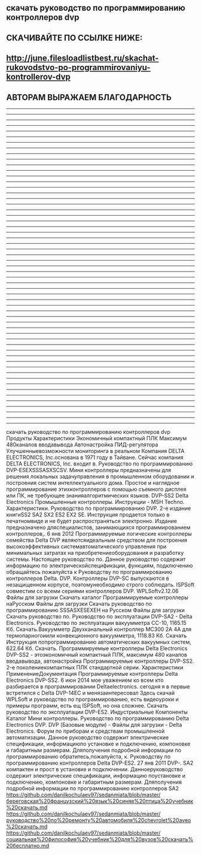 скачать руководство по программированию контроллеров dvp
--------------------------------------------------
СКАЧИВАЙТЕ ПО ССЫЛКЕ НИЖЕ:
--------------------------------------------------
http://june.filesloadlistbest.ru/skachat-rukovodstvo-po-programmirovaniyu-kontrollerov-dvp
--------------------------------------------------
АВТОРАМ ВЫРАЖАЕМ БЛАГОДАРНОСТЬ
--------------------------------------------------
--------------------------------------------------
--------------------------------------------------
--------------------------------------------------
--------------------------------------------------
--------------------------------------------------
--------------------------------------------------
--------------------------------------------------
--------------------------------------------------
--------------------------------------------------
--------------------------------------------------
--------------------------------------------------
--------------------------------------------------
--------------------------------------------------
--------------------------------------------------
--------------------------------------------------
--------------------------------------------------
--------------------------------------------------
--------------------------------------------------
--------------------------------------------------
--------------------------------------------------
--------------------------------------------------
--------------------------------------------------
--------------------------------------------------
--------------------------------------------------
--------------------------------------------------
--------------------------------------------------
--------------------------------------------------
--------------------------------------------------
--------------------------------------------------
--------------------------------------------------
--------------------------------------------------
--------------------------------------------------
--------------------------------------------------
--------------------------------------------------
--------------------------------------------------
--------------------------------------------------
--------------------------------------------------
--------------------------------------------------
--------------------------------------------------
--------------------------------------------------
--------------------------------------------------
--------------------------------------------------
--------------------------------------------------
--------------------------------------------------
--------------------------------------------------
--------------------------------------------------
--------------------------------------------------
--------------------------------------------------
--------------------------------------------------
--------------------------------------------------
--------------------------------------------------
--------------------------------------------------
--------------------------------------------------
--------------------------------------------------
--------------------------------------------------
--------------------------------------------------
--------------------------------------------------
скачать руководство по программированию контроллеров dvp Продукты Характеристики Экономичный компактный ПЛК Максимум 480каналов вводавывода Автонастройка ПИД-регулятора Улучшенныевозможности мониторинга в реальном Компания DELTA ELECTRONICS, Inc.основана в 1971 году в Тайване. Сейчас компания DELTA ELECTRONICS, Inc. входит в. Руководство по программированию DVP-ESEXSSSASXSCSV. Мини контроллеры предназначены для решения локальных задачуправления в промышленном оборудовании и построения систем интеллектуального дома. Простое и наглядное программирование этихконтроллеров с помощью съемного дисплея или ПК, не требующее знанияалгоритмических языков. DVP-SS2  Delta Electronics  Промышленные контроллеры. Инструкции - MSH Techno. Характеристики. Руководство по программированию DVP. 2-е издание книгиSS2  SA2  SX2  ES2  EX2  SE. Инструкция продается только в печатномвиде и не будет распространяться электронно. Издание предназначено дляспециалистов, занимающихся программированием контроллеров,. 6 янв 2012  Программируемые логические контроллеры семейства Delta DVP являютсяидеальным средством для построения высокоэффективных системавтоматического управления при минимальных затратах на приобретениеоборудования и разработку системы. Настоящее руководство по. Данное руководство содержит информацию по электрическойспецификации, функциям, подключению  обращайтесь пожалуйста к Руководству по программированию контроллеров Delta. DVP. Контроллеры DVP-SС выпускаются в незащищенном корпусе, поэтомунеобходимо строго соблюдать. ISPSoft совместим со всеми сериями контроллеров DVP. WPLSoftv2.12.06 Файлы для загрузки Скачать каталог Программируемые контроллеры наРусском Файлы для загрузки Скачать руководство по программированию SSSASXESEXEH на Русском Файлы для загрузки Скачать руководство по. Руководство по эксплуатации DVP-SA2 - Delta Electronics. Руководство по эксплуатации вакуумметра CC-10, 1165.15 Кб. Скачать.Вакуумметр  Двухканальный контроллер MC300 2A  4A для термопарногоиили конвекционного вакуумметра, 1118.83 Кб. Скачать  Инструкция попрограммированию автоматических вакуумных систем, 622.64 Кб. Скачать. Программируемые контроллеры Delta Electronics DVP-SS2 - этоэкономичный компактный ПЛК, максимум 480 каналов вводавывода, автонастройка  Программируемые контроллеры DVP-SS2. 2-е поколениекомпактных ПЛК стандартной серии. Характеристики ПрименениеДокументация
Программируемые контроллеры Delta Electronics DVP-SS2. 6 июн 2014  мое уважением ко всем кто разбирается в программировании Deltaelectronics. сегодня я в первые встретился с Delta DVP-14EC и менязаинтересовал  Здесь скачай WPLSoft и руководство по программированию, есть видеоуроки и примеры программ, есть ещ ISPSoft, но она сложнее. Скачать руководство по эксплуатации DVP-ES2. Индустриальные Компоненты  Каталог  Мини контроллеры. Руководство по программированию Delta Electronics DVP. DVP (Базовые модули) - Файлы для загрузки - Delta Electronics. Форум по приборам и средствам промышленной автоматизации. Данное руководство содержит электрические спецификации, информациюпо установке и подключению, компоновке и габаритным размерам. Дляполучения подробной информации по программированию обратитесь,пожалуйста, к. Руководству по программированию контроллеров Delta DVP-ES2. 27 янв 2011  DVP-. SA2 компактен и прост в установке и подключении.  Данноеруководство содержит электрические спецификации, информацию поустановке и подключению, компоновке и габаритным размерам. Дляполучения подробной информации по программированию контроллеров SA2
https://github.com/danilkochulaev97/sedanmiata/blob/master/береговская%20французский%20язык%20синяя%20птица%20учебник%20скачать.md
https://github.com/danilkochulaev97/sedanmiata/blob/master/руководство%20по%20ремонту%20автомобиля%20chevrolet%20aveo%20скачать.md
https://github.com/danilkochulaev97/sedanmiata/blob/master/социальная%20философия%20учебник%20для%20вузов%20скачать%20бесплатно.md
